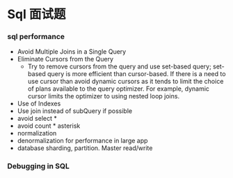 # Sql 面试题

### sql performance

- Avoid Multiple Joins in a Single Query
- Eliminate Cursors from the Query
  * Try to remove cursors from the query and use set-based query; set-based query is more efficient than cursor-based. If there is a need to use cursor than avoid dynamic cursors as it tends to limit the choice of plans available to the query optimizer. For example, dynamic cursor limits the optimizer to using nested loop joins.
- Use of Indexes
- Use join instead of subQuery if possible
- avoid select *
- avoid count * asterisk
- normalization
- denormalization for performance in large app
- database sharding, partition. Master read/write

### Debugging in SQL
